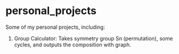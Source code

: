 # personal_projects
Some of my personal projects, including:

1. Group Calculator: Takes symmetry group Sn (permutation), some cycles, and outputs the composition with graph.
